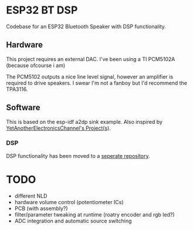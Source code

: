 # ESP32 BT DSP

Codebase for an ESP32 Bluetooth Speaker with DSP functionality.

## Hardware

This project requires an external DAC.
I've been using a TI PCM5102A (because ofcourse i am)

The PCM5102 outputs a nice line level signal, however an amplifier is required to drive speakers.
I swear I'm not a fanboy but I'd recommend the TPA3116.

## Software

This is based on the esp-idf a2dp sink example.
Also inspired by [YetAnotherElectronicsChannel's Project(s)](https://github.com/YetAnotherElectronicsChannel/ESP32_Bluetooth_Audio_Receiver).

### DSP

DSP functionality has been moved to a [seperate repository](https://github.com/playduck/dsp-playground).

# TODO

- different NLD
- hardware volume control (potentiometer ICs)
- PCB (with assembly?)
- filter/parameter tweaking at runtime (roatry encoder and rgb led?)
- ADC integration and automatic source switching
